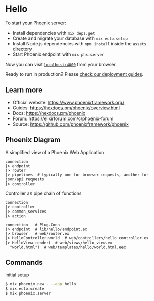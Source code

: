 # Hello

To start your Phoenix server:

  * Install dependencies with `mix deps.get`
  * Create and migrate your database with `mix ecto.setup`
  * Install Node.js dependencies with `npm install` inside the `assets` directory
  * Start Phoenix endpoint with `mix phx.server`

Now you can visit [`localhost:4000`](http://localhost:4000) from your browser.

Ready to run in production? Please [check our deployment guides](https://hexdocs.pm/phoenix/deployment.html).

## Learn more

  * Official website: https://www.phoenixframework.org/
  * Guides: https://hexdocs.pm/phoenix/overview.html
  * Docs: https://hexdocs.pm/phoenix
  * Forum: https://elixirforum.com/c/phoenix-forum
  * Source: https://github.com/phoenixframework/phoenix

## Phoenix Diagram

A simplified view of a Phoenix Web Application

```
connection
|> endpoint
|> router
|> pipelines  # typically one for browser requests, another for json/api requests
|> controller
```

Controller as pipe chain of functions

```
connection
|> controller
|> common_services
|> action
```

```
connection   # Plug.Conn
|> endpoint  # lib/hello/endpoint.ex
|> browser   # web/router.ex
|> HelloController.world  # web/controllers/hello_controller.ex
|> HelloView.render(  # web/views/hello_view.ex
  "world.html")  # web/templates/hello/world.html.eex
```

## Commands

initial setup

```bash
$ mix phoenix.new . --app hello
$ mix ecto.create
$ mix phoenix.server
```
